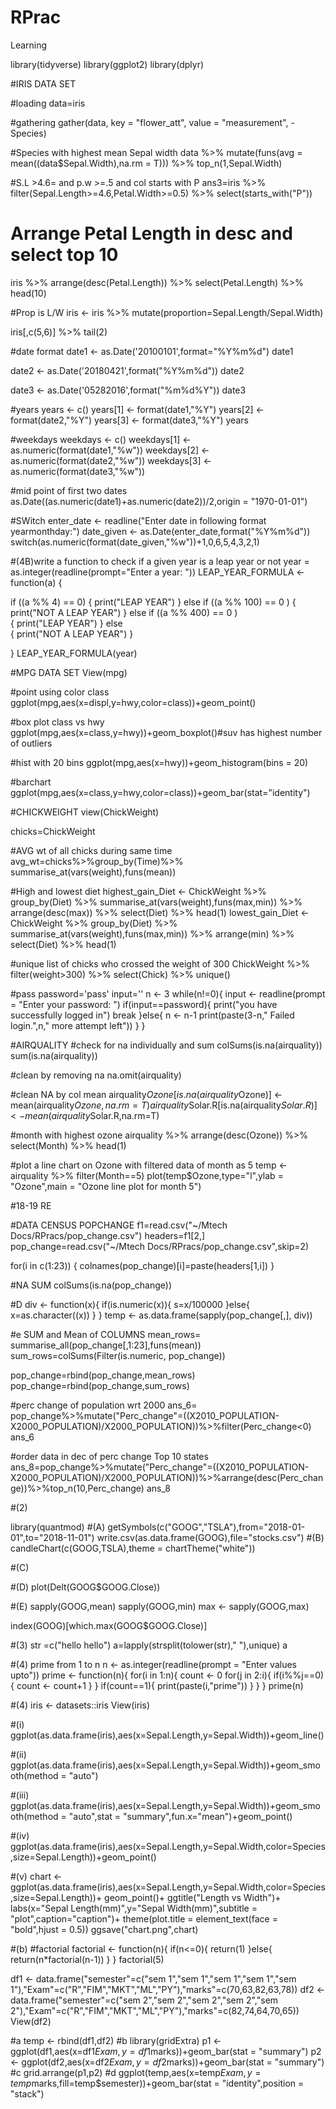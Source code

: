 # RPrac
Learning

library(tidyverse)
library(ggplot2)
library(dplyr)

#IRIS DATA SET

#loading
data=iris

#gathering
gather(data, key = "flower_att", value = "measurement", -Species)

#Species with highest mean Sepal width
data %>% mutate(funs(avg = mean((data$Sepal.Width),na.rm = T)))  %>% top_n(1,Sepal.Width)

#S.L >4.6= and p.w >=.5 and col starts with P
ans3=iris %>% filter(Sepal.Length>=4.6,Petal.Width>=0.5) %>% select(starts_with("P"))

# Arrange Petal Length in desc and select top 10
iris %>% arrange(desc(Petal.Length)) %>% select(Petal.Length) %>% head(10)

#Prop is L/W
iris <- iris %>% mutate(proportion=Sepal.Length/Sepal.Width)

iris[,c(5,6)] %>% tail(2)

#date format
date1 <- as.Date('20100101',format="%Y%m%d")
date1

date2 <- as.Date('20180421',format("%Y%m%d"))
date2

date3 <- as.Date('05282016',format("%m%d%Y"))
date3

#years
years <- c()
years[1] <- format(date1,"%Y")
years[2] <- format(date2,"%Y")
years[3] <- format(date3,"%Y")
years

#weekdays
weekdays <- c()
weekdays[1] <- as.numeric(format(date1,"%w"))
weekdays[2] <- as.numeric(format(date2,"%w"))
weekdays[3] <- as.numeric(format(date3,"%w"))

#mid point of first two dates
as.Date((as.numeric(date1)+as.numeric(date2))/2,origin = "1970-01-01")


#SWitch 
enter_date <- readline("Enter date in following format yearmonthday:")
date_given <- as.Date(enter_date,format("%Y%m%d"))
switch(as.numeric(format(date_given,"%w"))+1,0,6,5,4,3,2,1)

#(4B)write a function to check if a given year is a leap year or not
year = as.integer(readline(prompt="Enter a year: "))
LEAP_YEAR_FORMULA <- function(a) {
  
  if ((a %% 4) == 0)
  { 
    print("LEAP YEAR")
  } else if ((a %% 100) == 0 ) 
  {
    print("NOT A LEAP YEAR")
  } else if ((a %% 400) == 0 )   
  {
    print("LEAP YEAR")
  } else      
  {
    print("NOT A LEAP YEAR")
  }
  
}
LEAP_YEAR_FORMULA(year)


#MPG DATA SET
View(mpg)

#point using color class
ggplot(mpg,aes(x=displ,y=hwy,color=class))+geom_point()

#box plot class vs hwy
ggplot(mpg,aes(x=class,y=hwy))+geom_boxplot()#suv has highest number of outliers

#hist with 20 bins
ggplot(mpg,aes(x=hwy))+geom_histogram(bins = 20)

#barchart
ggplot(mpg,aes(x=class,y=hwy,color=class))+geom_bar(stat="identity")


#CHICKWEIGHT
view(ChickWeight)

chicks=ChickWeight

#AVG wt of all chicks during same time
avg_wt=chicks%>%group_by(Time)%>% summarise_at(vars(weight),funs(mean))

#High and lowest diet
highest_gain_Diet <- ChickWeight %>% group_by(Diet) %>% summarise_at(vars(weight),funs(max,min)) %>% arrange(desc(max)) %>% select(Diet) %>% head(1)
lowest_gain_Diet <- ChickWeight %>% group_by(Diet) %>% summarise_at(vars(weight),funs(max,min)) %>% arrange(min) %>% select(Diet) %>% head(1)

#unique list of chicks who crossed the weight of 300
ChickWeight %>% filter(weight>300) %>% select(Chick) %>%  unique()

#pass
password='pass'
input=''
n <- 3
while(n!=0){
  input <- readline(prompt = "Enter your password: ")
  if(input==password){
    print("you have successfully logged in")
    break
  }else{
    n <- n-1
    print(paste(3-n," Failed login.",n," more attempt left")) 
  }
}


#AIRQUALITY
#check for na individually and sum
colSums(is.na(airquality))
sum(is.na(airquality))

#clean by removing  na
na.omit(airquality)

#clean NA by col mean
airquality$Ozone[is.na(airquality$Ozone)] <- mean(airquality$Ozone,na.rm = T)
airquality$Solar.R[is.na(airquality$Solar.R)] <- mean(airquality$Solar.R,na.rm=T)

#month with highest ozone
airquality %>% arrange(desc(Ozone)) %>% select(Month) %>% head(1)
    
#plot a line chart on Ozone with filtered data of month as 5                    temp <- airquality %>% filter(Month==5)
plot(temp$Ozone,type="l",ylab = "Ozone",main = "Ozone line plot for month 5")

#18-19 RE


#DATA CENSUS POPCHANGE
f1=read.csv("~/Mtech Docs/RPracs/pop_change.csv")
headers=f1[2,]
pop_change=read.csv("~/Mtech Docs/RPracs/pop_change.csv",skip=2)

for(i in c(1:23))
{
  colnames(pop_change)[i]=paste(headers[1,i])
}

#NA SUM
colSums(is.na(pop_change)) 


#D
div <- function(x){
  if(is.numeric(x)){
    s=x/100000
  }else{
    x=as.character((x))
  }
}
temp <- as.data.frame(sapply(pop_change[,], div))

#e SUM and Mean of COLUMNS
mean_rows= summarise_all(pop_change[,1:23],funs(mean))
sum_rows=colSums(Filter(is.numeric, pop_change))

pop_change=rbind(pop_change,mean_rows)
pop_change=rbind(pop_change,sum_rows)

#perc change of population wrt 2000
ans_6= pop_change%>%mutate("Perc_change"=((X2010_POPULATION-X2000_POPULATION)/X2000_POPULATION))%>%filter(Perc_change<0)
ans_6

#order data in dec of perc change Top 10 states
ans_8=pop_change%>%mutate("Perc_change"=((X2010_POPULATION-X2000_POPULATION)/X2000_POPULATION))%>%arrange(desc(Perc_change))%>%top_n(10,Perc_change)
ans_8



#(2)

library(quantmod)
#(A)
getSymbols(c("GOOG","TSLA"),from="2018-01-01",to="2018-11-01")
write.csv(as.data.frame(GOOG),file="stocks.csv")
#(B)
candleChart(c(GOOG,TSLA),theme = chartTheme("white"))


#(C)

#(D)
plot(Delt(GOOG$GOOG.Close))

#(E)
sapply(GOOG,mean)
sapply(GOOG,min)
max <- sapply(GOOG,max)

index(GOOG)[which.max(GOOG$GOOG.Close)]






#(3)
str =c("hello hello")
a=lapply(strsplit(tolower(str)," "),unique)
a  

#(4) prime from 1 to n
n <- as.integer(readline(prompt = "Enter values upto"))
prime <- function(n){
  for(i in 1:n){
    count <- 0
    for(j in 2:i){
      if(i%%j==0){
        count <- count+1
      }
    }
    if(count==1){
      print(paste(i,"prime"))
    }
  }
}
prime(n)

#(4)
iris <- datasets::iris
View(iris)

#(i)
ggplot(as.data.frame(iris),aes(x=Sepal.Length,y=Sepal.Width))+geom_line()

#(ii)
ggplot(as.data.frame(iris),aes(x=Sepal.Length,y=Sepal.Width))+geom_smooth(method = "auto")

#(iii)
ggplot(as.data.frame(iris),aes(x=Sepal.Length,y=Sepal.Width))+geom_smooth(method = "auto",stat = "summary",fun.x="mean")+geom_point()

#(iv)
ggplot(as.data.frame(iris),aes(x=Sepal.Length,y=Sepal.Width,color=Species,size=Sepal.Length))+geom_point()

#(v)
chart <- ggplot(as.data.frame(iris),aes(x=Sepal.Length,y=Sepal.Width,color=Species,size=Sepal.Length))+
  geom_point()+
  ggtitle("Length vs Width")+
  labs(x="Sepal Length(mm)",y="Sepal Width(mm)",subtitle = "plot",caption="caption")+
  theme(plot.title = element_text(face = "bold",hjust = 0.5))
ggsave("chart.png",chart)

#(b)
#factorial
factorial <- function(n){
  if(n<=0){
    return(1)
  }else{
    return(n*factorial(n-1))
  }
}
factorial(5)

df1 <- data.frame("semester"=c("sem 1","sem 1","sem 1","sem 1","sem 1"),"Exam"=c("R","FIM","MKT","ML","PY"),"marks"=c(70,63,82,63,78))
df2 <- data.frame("semester"=c("sem 2","sem 2","sem 2","sem 2","sem 2"),"Exam"=c("R","FIM","MKT","ML","PY"),"marks"=c(82,74,64,70,65))
View(df2)

#a
temp <- rbind(df1,df2)
#b
library(gridExtra)
p1 <- ggplot(df1,aes(x=df1$Exam,y=df1$marks))+geom_bar(stat = "summary")
p2 <- ggplot(df2,aes(x=df2$Exam,y=df2$marks))+geom_bar(stat = "summary")
#c
grid.arrange(p1,p2)
#d
ggplot(temp,aes(x=temp$Exam,y=temp$marks,fill=temp$semester))+geom_bar(stat = "identity",position = "stack")
